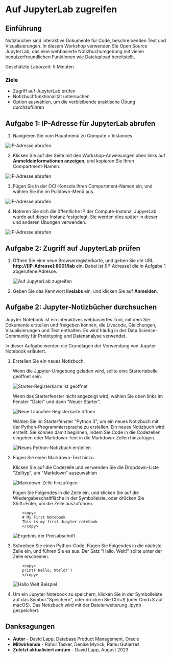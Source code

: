 # Auf JupyterLab zugreifen

## Einführung

Notizbücher sind interaktive Dokumente für Code, beschreibenden Text und Visualisierungen. In diesem Workshop verwenden Sie Open Source JupyterLab, das eine webbasierte Notizbuchumgebung mit vielen benutzerfreundlichen Funktionen wie Dateiupload bereitstellt.

Geschätzte Laborzeit: 5 Minuten

### Ziele

*   Zugriff auf JupyterLab prüfen
*   Notizbuchfunktionalität untersuchen
*   Option auswählen, um die verbleibende praktische Übung durchzuführen

## Aufgabe 1: IP-Adresse für JupyterLab abrufen

1.  Navigieren Sie vom Hauptmenü zu Compute > Instances

![IP-Adresse abrufen](images/compute-01.png)

2.  Klicken Sie auf der Seite mit den Workshop-Anweisungen oben links auf **Anmeldeinformationen anzeigen**, und kopieren Sie Ihren Compartment-Namen.

![IP-Adresse abrufen](images/compartment.png)

1.  Fügen Sie in der OCI-Konsole Ihren Compartment-Namen ein, und wählen Sie ihn im Pulldown-Menü aus.

![IP-Adresse abrufen](images/compute-02.png)

4.  Notieren Sie sich die öffentliche IP der Compute-Instanz. JupyerLab wurde auf dieser Instanz festgelegt. Sie werden dies später in dieser und anderen Übungen verwenden.

![IP-Adresse abrufen](images/compute-03.png)

## Aufgabe 2: Zugriff auf JupyterLab prüfen

1.  Öffnen Sie eine neue Browserregisterkarte, und geben Sie die URL **http://\[IP-Adresse\]:8001/lab** ein. Dabei ist \[IP-Adresse\] die in Aufgabe 1 abgerufene Adresse.
    
    ![Auf JupyterLab zugreifen](images/access-jupyter-01.png)
    
2.  Geben Sie das Kennwort **livelabs** ein, und klicken Sie auf **Anmelden**.
    

## Aufgabe 2: Jupyter-Notizbücher durchsuchen

Jupyter Notebook ist ein interaktives webbasiertes Tool, mit dem Sie Dokumente erstellen und freigeben können, die Livecode, Gleichungen, Visualisierungen und Text enthalten. Es wird häufig in der Data Science-Community für Prototyping und Datenanalyse verwendet.

In dieser Aufgabe werden die Grundlagen der Verwendung von Jupyter Notebook erläutert.

1.  Erstellen Sie ein neues Notizbuch.
    
    Wenn die Jupyter-Umgebung geladen wird, sollte eine Startertabelle geöffnet sein.
    
    ![Starter-Registerkarte ist geöffnet](./images/launcher1.png)
    
    Wenn das Starterfenster nicht angezeigt wird, wählen Sie oben links im Fenster "Datei" und dann "Neuer Starter".
    
    ![Neue Launcher-Registerkarte öffnen](./images/launcher2.png)
    
    Wählen Sie im Starterfenster "Python 3", um ein neues Notizbuch mit der Python-Programmiersprache zu erstellen. Ein neues Notizbuch wird erstellt. Sie können damit beginnen, indem Sie Code in die Codezellen eingeben oder Markdown-Text in die Markdown-Zellen hinzufügen.
    
    ![Neues Python-Notizbuch erstellen](./images/launcher3.png)
    
2.  Fügen Sie einen Markdown-Text hinzu.
    
    Klicken Sie auf die Codezelle und verwenden Sie die Dropdown-Liste "Zelltyp", um "Markdown" auszuwählen
    
    ![Markdown-Zelle hinzufügen](./images/notebook1.png)
    
    Fügen Sie Folgendes in die Zelle ein, und klicken Sie auf die Wiedergabeschaltfläche in der Symbolleiste, oder drücken Sie Shift+Enter, um die Zelle auszuführen.
    
        	<copy>
        	# My First Notebook
        	This is my first Jupyter notebook
        	</copy>
        
    
    ![Ergebnis der Preisabschrift](./images/notebook2.png)
    
3.  Schreiben Sie einen Python-Code. Fügen Sie Folgendes in die nächste Zelle ein, und führen Sie es aus. Der Satz "Hallo, Welt!" sollte unter der Zelle erscheinen.
    
        	<copy>
        	print('Hello, World!')
        	</copy>
        
        
    
    ![Hallo Welt Beispiel](./images/notebook3.png)
    
4.  Um ein Jupyter Notebook zu speichern, klicken Sie in der Symbolleiste auf das Symbol "Speichern", oder drücken Sie Ctrl+S (oder Cmd+S auf macOS). Das Notizbuch wird mit der Dateierweiterung .ipynb gespeichert.
    

## Danksagungen

*   **Autor** - David Lapp, Database Product Management, Oracle
*   **Mitwirkende** - Rahul Tasker, Denise Myrick, Ramu Gutierrez
*   **Zuletzt aktualisiert am/um** - David Lapp, August 2023
